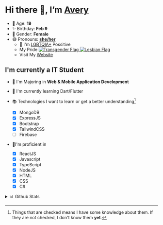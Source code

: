 # Hi there 👋, I’m [Avery][website]

- 🌸 Age: **19**
- ✨ Birthday: **Feb 9**
- 🎨 Gender: **Female**
- 😄 Pronouns: **[she/her][pronounspage]**
  - 🌈 I'm [LGBTQIA+][lgbt-foundation] Possitive
  - <div class="Flags">
      <span>My Pride</span>
      <a href="https://en.pronouns.page/dictionary/terminology#transgender">
        <img src="https://pronouns.page/flags/Transgender.png" alt="Transgender Flag" height="15px"/>
      </a>
      <a href="https://en.pronouns.page/dictionary/terminology#lesbian">
      <img src="https://pronouns.page/flags/Lesbian.png" alt="Lesbian Flag" height="15px"/>
      </a>
    </div>
  - Visit My [Website][website]

## I'm currently a IT Student

- 📌 I'm Majoring in **Web & Mobile Application Development**
- 🌱 I'm currently learning Dart/Flutter
- 📚 Technologies I want to learn or get a better understanding[^1]

  - [x] MongoDB
  - [x] ExpressJS
  - [x] Bootstrap
  - [x] TailwindCSS
  - [ ] Firebase

- 🎉I'm proficient in

  - [x] ReactJS
  - [x] Javascript
  - [x] TypeScript
  - [x] NodeJS
  - [x] HTML
  - [x] CSS
  - [x] C#

<details>
  <summary>
    📊 Github Stats
  </summary>

<!--START_SECTION:waka-->
![Code Time](http://img.shields.io/badge/Code%20Time-446%20hrs%205%20mins-blue)

![Profile Views](http://img.shields.io/badge/Profile%20Views-4-blue)

**🐱 My GitHub Data** 

> 🏆 527 Contributions in the Year 2022
 > 
> 📦 56.6 kB Used in GitHub's Storage 
 > 
> 💼 Opted to Hire
 > 
> 📜 25 Public Repositories 
 > 
> 🔑 24 Private Repositories  
 > 
**I'm a Night 🦉** 

```text
🌞 Morning    37 commits     ██░░░░░░░░░░░░░░░░░░░░░░░   10.79% 
🌆 Daytime    127 commits    █████████░░░░░░░░░░░░░░░░   37.03% 
🌃 Evening    143 commits    ██████████░░░░░░░░░░░░░░░   41.69% 
🌙 Night      36 commits     ██░░░░░░░░░░░░░░░░░░░░░░░   10.5%

```
📅 **I'm Most Productive on Thursday** 

```text
Monday       65 commits     ████░░░░░░░░░░░░░░░░░░░░░   18.95% 
Tuesday      34 commits     ██░░░░░░░░░░░░░░░░░░░░░░░   9.91% 
Wednesday    38 commits     ██░░░░░░░░░░░░░░░░░░░░░░░   11.08% 
Thursday     73 commits     █████░░░░░░░░░░░░░░░░░░░░   21.28% 
Friday       42 commits     ███░░░░░░░░░░░░░░░░░░░░░░   12.24% 
Saturday     41 commits     ███░░░░░░░░░░░░░░░░░░░░░░   11.95% 
Sunday       50 commits     ███░░░░░░░░░░░░░░░░░░░░░░   14.58%

```


📊 **This Week I Spent My Time On** 

```text
⌚︎ Time Zone: America/Halifax

💬 Programming Languages: 
JavaScript               23 hrs 1 min        ████████████████░░░░░░░░░   65.87% 
SCSS                     5 hrs 10 mins       ███░░░░░░░░░░░░░░░░░░░░░░   14.82% 
Other                    2 hrs 17 mins       █░░░░░░░░░░░░░░░░░░░░░░░░   6.53% 
C#                       1 hr 14 mins        █░░░░░░░░░░░░░░░░░░░░░░░░   3.57% 
Java                     1 hr 3 mins         ░░░░░░░░░░░░░░░░░░░░░░░░░   3.0%

🔥 Editors: 
VS Code                  30 hrs 34 mins      █████████████████████░░░░   87.48% 
Visual Studio            3 hrs 19 mins       ██░░░░░░░░░░░░░░░░░░░░░░░   9.51% 
IntelliJ                 1 hr 3 mins         ░░░░░░░░░░░░░░░░░░░░░░░░░   3.01%

🐱‍💻 Projects: 
avarose.dev              25 hrs 31 mins      ██████████████████░░░░░░░   73.05% 
MVCPetsPartOne           3 hrs 17 mins       ██░░░░░░░░░░░░░░░░░░░░░░░   9.39% 
1-advjs-assignment-1-Aver2 hrs 19 mins       █░░░░░░░░░░░░░░░░░░░░░░░░   6.67% 
NodeExpressApp           53 mins             ░░░░░░░░░░░░░░░░░░░░░░░░░   2.54% 
Advanced JavaScript      40 mins             ░░░░░░░░░░░░░░░░░░░░░░░░░   1.91%

💻 Operating System: 
Windows                  34 hrs 57 mins      █████████████████████████   100.0%

```

**I Mostly Code in JavaScript** 

```text
JavaScript               21 repos            ███████████░░░░░░░░░░░░░░   45.65% 
TypeScript               6 repos             ███░░░░░░░░░░░░░░░░░░░░░░   13.04% 
C#                       5 repos             ██░░░░░░░░░░░░░░░░░░░░░░░   10.87% 
HTML                     3 repos             █░░░░░░░░░░░░░░░░░░░░░░░░   6.52% 
Shell                    3 repos             █░░░░░░░░░░░░░░░░░░░░░░░░   6.52%

```


**Timeline**

![Chart not found](https://raw.githubusercontent.com/Avery-Rose/Avery-Rose/main/charts/bar_graph.png) 


 Last Updated on 27/09/2022 19:00:57 UTC
<!--END_SECTION:waka-->

</details>



[^1]:
    Things that are checked means I have some knowledge about them.
    If they are not checked, I don't know them **yet**.

[//]: <> (Links)

[wakatime-profile]: https://wakatime.com/@Averyyyyyyyy
[pronouns-definitions]: https://en.pronouns.page/she/her
[pronounspage]: https://pronouns.page/@cattgirlava
[lgbt-foundation]: https://lgbt.foundation/
[website]: https://avarose.dev/
[alexandres-badge-repo]: https://github.com/alexandresanlim/Badges4-README.md-Profile

